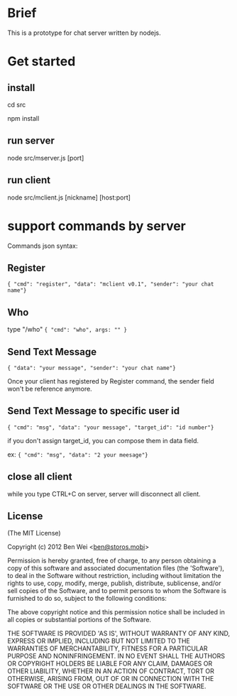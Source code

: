 # Brief
  This is a prototype for chat server written by nodejs.

# Get started
## install

  cd src

  npm install

## run server
  
  node src/mserver.js [port]

## run client
  node src/mclient.js [nickname] [host:port] 

# support commands by server

 Commands json syntax:

## Register

 `{ "cmd": "register", "data": "mclient v0.1", "sender": "your chat name"}`

## Who
  type "/who"
 `{ "cmd": "who", args: "" }`

## Send Text Message

 `{ "data": "your message", "sender": "your chat name"}`

 Once your client has registered by Register command, the sender field won't be reference anymore.

## Send Text Message to specific user id
 
 `{ "cmd": "msg", "data": "your message", "target_id": "id number"}`

 if you don't assign target_id, you can compose them in data field.

 ex:
 `{ "cmd": "msg", "data": "2 your meesage"}`

## close all client

  while you type CTRL+C on server, server will disconnect all client.

## License ##

(The MIT License)

Copyright (c) 2012 Ben Wei &lt;ben@storos.mobi&gt;

Permission is hereby granted, free of charge, to any person obtaining
a copy of this software and associated documentation files (the
'Software'), to deal in the Software without restriction, including
without limitation the rights to use, copy, modify, merge, publish,
distribute, sublicense, and/or sell copies of the Software, and to
permit persons to whom the Software is furnished to do so, subject to
the following conditions:

The above copyright notice and this permission notice shall be
included in all copies or substantial portions of the Software.

THE SOFTWARE IS PROVIDED 'AS IS', WITHOUT WARRANTY OF ANY KIND,
EXPRESS OR IMPLIED, INCLUDING BUT NOT LIMITED TO THE WARRANTIES OF
MERCHANTABILITY, FITNESS FOR A PARTICULAR PURPOSE AND NONINFRINGEMENT.
IN NO EVENT SHALL THE AUTHORS OR COPYRIGHT HOLDERS BE LIABLE FOR ANY
CLAIM, DAMAGES OR OTHER LIABILITY, WHETHER IN AN ACTION OF CONTRACT,
TORT OR OTHERWISE, ARISING FROM, OUT OF OR IN CONNECTION WITH THE
SOFTWARE OR THE USE OR OTHER DEALINGS IN THE SOFTWARE.

